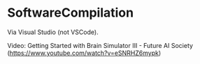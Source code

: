 # SoftwareCompilation

Via Visual Studio (not VSCode).

Video: Getting Started with Brain Simulator III - 
Future AI Society (<https://www.youtube.com/watch?v=eSNRHZ6mypk>)
